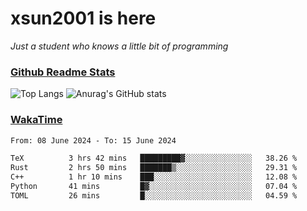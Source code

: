 # xsun2001 is here

*Just a student who knows a little bit of programming*

### [Github Readme Stats](https://github.com/anuraghazra/github-readme-stats)

![Top Langs](https://github-readme-stats.vercel.app/api/top-langs/?username=xsun2001&layout=compact&theme=radical) ![Anurag's GitHub stats](https://github-readme-stats.vercel.app/api?username=xsun2001&show_icons=true&theme=radical)

### [WakaTime](https://wakatime.com)

<!--START_SECTION:waka-->

```txt
From: 08 June 2024 - To: 15 June 2024

TeX          3 hrs 42 mins   █████████▓░░░░░░░░░░░░░░░   38.26 %
Rust         2 hrs 50 mins   ███████▒░░░░░░░░░░░░░░░░░   29.31 %
C++          1 hr 10 mins    ███░░░░░░░░░░░░░░░░░░░░░░   12.08 %
Python       41 mins         █▓░░░░░░░░░░░░░░░░░░░░░░░   07.04 %
TOML         26 mins         █░░░░░░░░░░░░░░░░░░░░░░░░   04.59 %
```

<!--END_SECTION:waka-->
